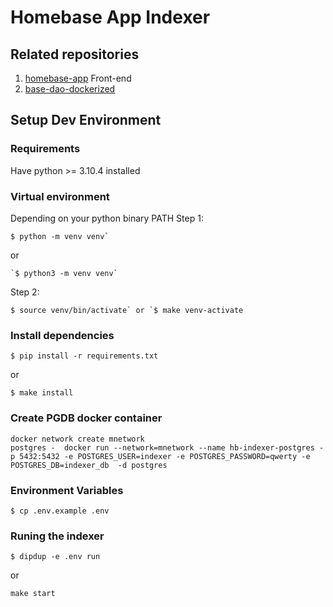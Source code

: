 # Homebase App Indexer

## Related repositories
1) [homebase-app](https://github.com/dOrgTech/homebase-app) Front-end
2) [base-dao-dockerized](https://github.com/dOrgTech/baseDAO-dockerized)

## Setup Dev Environment
### Requirements
Have python >= 3.10.4 installed
### Virtual environment
Depending on your python binary PATH
Step 1:
``` 
$ python -m venv venv`
```
 or
 ```
 `$ python3 -m venv venv`
 ```
Step 2:
```
$ source venv/bin/activate` or `$ make venv-activate
```
### Install dependencies
```
$ pip install -r requirements.txt 
```
or
```
$ make install
```
### Create PGDB docker container
```
docker network create mnetwork
postgres -  docker run --network=mnetwork --name hb-indexer-postgres -p 5432:5432 -e POSTGRES_USER=indexer -e POSTGRES_PASSWORD=qwerty -e POSTGRES_DB=indexer_db  -d postgres
```
### Environment Variables
```
$ cp .env.example .env
```
### Runing the indexer
```
$ dipdup -e .env run
```
or 
```
make start
```
